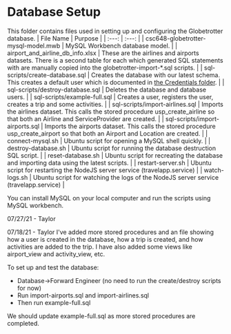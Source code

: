 # Database Setup
This folder contains files used in setting up and configuring the Globetrotter database.
| File Name					| Purpose		|
|    :---:    					|     :---:		|
| csc648-globetrotter-mysql-model.mwb		| MySQL Workbench database model.	|
| airport_and_airline_db_info.xlsx		| These are the airlines and airports datasets. There is a second table for each which generated SQL statements with are manually copied into the globetrotter-import-*.sql scripts. |
| sql-scripts/create-database.sql		| Creates the database with our latest schema. This creates a default user which is documented in [the Credentials folder](/credentials).	|
| sql-scripts/destroy-database.sql		| Deletes the database and database users. |
| sql-scripts/example-full.sql			| Creates a user, registers the user, creates a trip and some activities. |
| sql-scripts/import-airlines.sql		| Imports the airlines dataset. This calls the stored procedure usp_create_airline so that both an Airline and ServiceProvider are created.		|
| sql-scripts/import-airports.sql		| Imports the airports dataset. This calls the stored procedure usp_create_airport so that both an Airport and Location are created.			|
| connect-mysql.sh				| Ubuntu script for opening a MySQL shell quickly.	|
| destroy-database.sh				| Ubuntu script for running the database destruction SQL script.	|
| reset-database.sh				| Ubuntu script for recreating the database and importing data using the latest scripts.	|
| restart-server.sh				| Ubuntu script for restarting the NodeJS server service (travelapp.service)	|
| watch-logs.sh					| Ubuntu script for watching the logs of the NodeJS server service (travelapp.service)	|  

You can install MySQL on your local computer and run the scripts using MySQL workbench.

07/27/21 - Taylor


07/18/21 - Taylor
I've added more stored procedures and an file showing how a user is created in the database, how a trip is created, and how activities are added to the trip. I have also added some views like airport_view and activity_view, etc.

To set up and test the database:
- Database->Forward Engineer (no need to run the create/destroy scripts for now)
- Run import-airports.sql and import-airlines.sql
- Then run example-full.sql

We should update example-full.sql as more stored procedures are completed.